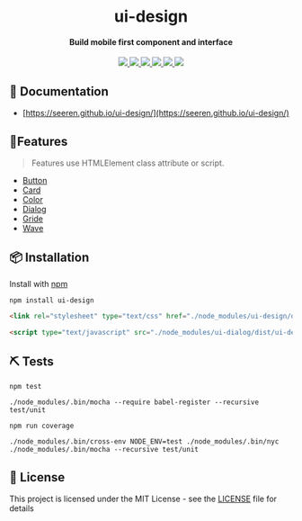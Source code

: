 <h1 align="center">
    ui-design
</h1>
<h4 align="center">
  Build mobile first component and interface
</h4>
<p align="center">
  <a href="https://travis-ci.org/seeren/ui-design">
    <img src="https://travis-ci.org/seeren/ui-design.svg?branch=master">
  </a>
   <a href="https://coveralls.io/github/seeren/ui-design?branch=master">
    <img src="https://coveralls.io/repos/github/seeren/ui-design/badge.svg?branch=master">
  </a>
   <a href="https://www.npmjs.com/package/ui-design">
    <img src="https://img.shields.io/npm/dt/ui-design.svg">
  </a>
   <a href="https://www.codacy.com/app/seeren/ui-design?utm_source=github.com&amp;utm_medium=referral&amp;utm_content=seeren/ui-design&amp;utm_campaign=Badge_Grade">
    <img src="https://api.codacy.com/project/badge/Grade/e933f03e70a34c7bbd45a31f521f3b02">
  </a>
   <a href="https://www.npmjs.com/package/ui-design">
    <img src="https://img.shields.io/npm/v/ui-design.svg">
  </a>
   <a href="LICENSE">
    <img src="https://img.shields.io/badge/license-MIT-blue.svg">
  </a>
 </p >


## 🚩 Documentation
* [https://seeren.github.io/ui-design/](https://seeren.github.io/ui-design/)

## 🎉Features
> Features use HTMLElement class attribute or script.

* [Button](https://seeren.github.io/ui-design/#button)
* [Card](https://seeren.github.io/ui-design/#card)
* [Color](https://seeren.github.io/ui-design/#color)
* [Dialog](https://seeren.github.io/ui-design/#dialog)
* [Gride](https://seeren.github.io/ui-design/#gride)
* [Wave](https://seeren.github.io/ui-design/#wave)

## 📦 Installation
Install with [npm](https://www.npmjs.com/package/ui-design)
```
npm install ui-design
```
```html
<link rel="stylesheet" type="text/css" href="./node_modules/ui-design/dist/ui-design.css" />
```
```html
<script type="text/javascript" src="./node_modules/ui-dialog/dist/ui-design.js"></script>
```

## ⛏ Tests
`npm test`
```
./node_modules/.bin/mocha --require babel-register --recursive test/unit
```
`npm run coverage`
```
./node_modules/.bin/cross-env NODE_ENV=test ./node_modules/.bin/nyc ./node_modules/.bin/mocha --recursive test/unit
```

## 🎫 License
This project is licensed under the MIT License - see the [LICENSE](LICENSE) file for details
